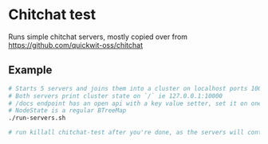 # Chitchat test

Runs simple chitchat servers, mostly copied over from https://github.com/quickwit-oss/chitchat

## Example

```bash
# Starts 5 servers and joins them into a cluster on localhost ports 10000-10004
# Both servers print cluster state on `/` ie 127.0.0.1:10000
# /docs endpoint has an open api with a key value setter, set it on one node and observe how the state propagates to the other nodes
# NodeState is a regular BTreeMap
./run-servers.sh

# run killall chitchat-test after you're done, as the servers will continue to run forever in the background
```
